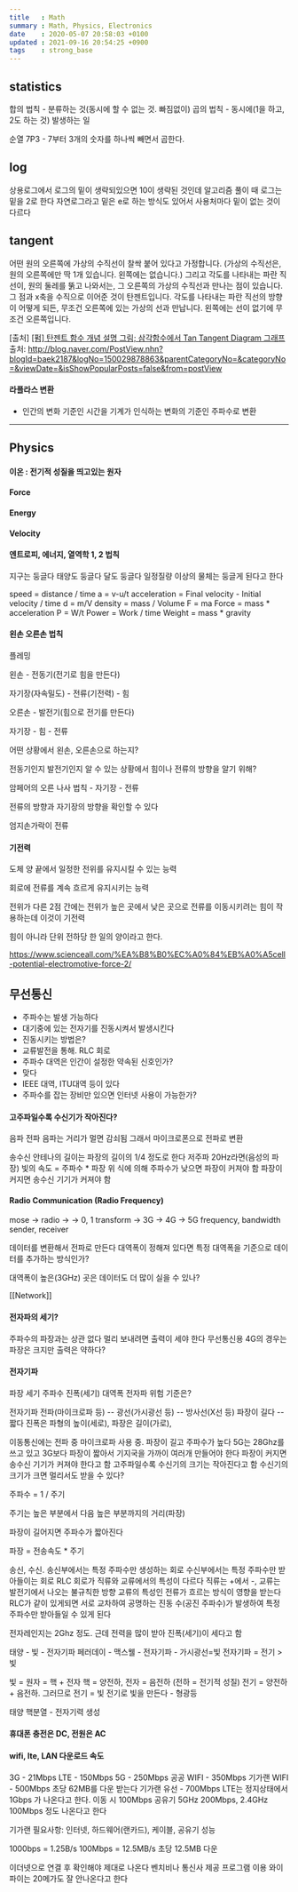 ```yaml
---
title   : Math
summary : Math, Physics, Electronics
date    : 2020-05-07 20:58:03 +0100
updated : 2021-09-16 20:54:25 +0900
tags    : strong_base
---
```


## statistics
합의 법칙 - 분류하는 것(동시에 할 수 없는 것. 빠짐없이)
곱의 법칙 - 동시에(1을 하고, 2도 하는 것) 발생하는 일

순열
7P3 - 7부터 3개의 숫자를 하나씩 빼면서 곱한다.

## log
상용로그에서 로그의 밑이 생략되있으면 10이 생략된 것인데 알고리즘 풀이 때 로그는 밑을 2로 한다
자연로그라고 밑은 e로 하는 방식도 있어서 사용처마다 밑이 없는 것이 다르다

## tangent
어떤 원의 오른쪽에 가상의 수직선이 찰싹 붙어 있다고 가정합니다. (가상의 수직선은,
원의 오른쪽에만 딱 1개 있습니다. 왼쪽에는 없습니다.) 그리고 각도를 나타내는 파란
직선이, 원의 둘레를 뚥고 나와서는, 그 오른쪽의 가상의 수직선과 만나는 점이
있습니다. 그 점과 x축을 수직으로 이어준 것이 탄젠트입니다. 각도를 나타내는
파란 직선의 방향이 어떻게 되든, 무조건 오른쪽에 있는 가상의 선과 만납니다.
왼쪽에는 선이 없기에 무조건 오른쪽입니다.

[출처] [[펌] 탄젠트 함수 개념 설명 그림; 삼각함수에서 Tan Tangent Diagram 그래프](http://blog.naver.com/baek2187/150029878863)
출처: http://blog.naver.com/PostView.nhn?blogId=baek2187&logNo=150029878863&parentCategoryNo=&categoryNo=&viewDate=&isShowPopularPosts=false&from=postView

#### 라플라스 변환
- 인간의 변화 기준인 시간을 기계가 인식하는 변화의 기준인 주파수로 변환

-----------------------------------------------------------------------

## Physics
#### 이온 : 전기적 성질을 띄고있는 원자

#### Force
#### Energy
#### Velocity

#### 엔트로피, 에너지, 열역학 1, 2 법칙
지구는 둥글다
태양도 둥글다
달도 둥글다
일정질량 이상의 물체는 둥글게 된다고 한다

speed = distance / time
a = v-u/t
acceleration = Final velocity - Initial velocity / time
d = m/V
density = mass / Volume
F = ma
Force = mass * acceleration
P = W/t
Power = Work / time
Weight = mass * gravity



#### 왼손 오른손 법칙

플레밍

왼손 - 전동기(전기로 힘을 만든다)

자기장(자속밀도) - 전류(기전력) - 힘

오른손 - 발전기(힘으로 전기를 만든다)

자기장 - 힘 - 전류



어떤 상황에서 왼손, 오른손으로 하는지?

전동기인지 발전기인지 알 수 있는 상황에서 힘이나 전류의 방향을 알기 위해?



암페어의 오른 나사 법칙 - 자기장 - 전류

전류의 방향과 자기장의 방향을 확인할 수 있다

엄지손가락이 전류



#### 기전력

도체 양 끝에서 일정한 전위를 유지시킬 수 있는 능력

회로에 전류를 계속 흐르게 유지시키는 능력

전위가 다른 2점 간에는 전위가 높은 곳에서 낮은 곳으로 전류를 이동시키려는 힘이 작용하는데 이것이 기전력

힘이 아니라 단위 전하당 한 일의 양이라고 한다.

https://www.scienceall.com/%EA%B8%B0%EC%A0%84%EB%A0%A5cell-potential-electromotive-force-2/



## 무선통신
- 주파수는 발생 가능하다
 - 대기중에 있는 전자기를 진동시켜서 발생시킨다
- 진동시키는 방법은?
 - 교류발전을 통해. RLC 회로
- 주파수 대역은 인간이 설정한 약속된 신호인가?
 - 맞다
 - IEEE 대역, ITU대역 등이 있다
- 주파수를 잡는 장비만 있으면 인터넷 사용이 가능한가?

#### 고주파일수록 수신기가 작아진다?
음파 전파
음파는 거리가 멀면 감쇠됨 그래서 마이크로폰으로 전파로 변환

송수신 안테나의 길이는 파장의 길이의 1/4 정도로 한다
저주파 20Hz라면(음성의 파장)
빛의 속도 = 주파수 * 파장
위 식에 의해 주파수가 낮으면 파장이 커져야 함
파장이 커지면 송수신 기기가 커져야 함

#### Radio Communication (Radio Frequency)
mose -> radio -> -> 0, 1 transform -> 3G -> 4G -> 5G
frequency, bandwidth
sender, receiver

데이터를 변환해서 전파로 만든다
대역폭이 정해져 있다면 특정 대역폭을 기준으로 데이터를 추가하는 방식인가?

대역폭이 높은(3GHz) 곳은 데이터도 더 많이 실을 수 있나?

[[Network]]

#### 전자파의 세기?
주파수의 파장과는 상관 없다
멀리 보내려면 출력이 세야 한다
무선통신용 4G의 경우는 파장은 크지만 출력은 약하다?

#### 전자기파
파장
세기
주파수
진폭(세기)
대역폭
전자파 위험 기준은?

전자기파
전파(마이크로파 등) -- 광선(가시광선 등) -- 방사선(X선 등)
파장이 길다 -- 짧다
진폭은 파형의 높이(세로), 파장은 길이(가로),

이동통신에는 전파 중 마이크로파 사용 중. 파장이 길고 주파수가 높다
5G는 28Ghz를 쓰고 있고 3G보다 파장이 짧아서 기지국을 가까이 여러개 만들어야 한다
파장이 커지면 송수신 기기가 커져야 한다고 함
고주파일수록 수신기의 크기는 작아진다고 함
수신기의 크기가 크면 멀리서도 받을 수 있다?

주파수 = 1 / 주기

주기는 높은 부분에서 다음 높은 부분까지의 거리(파장)

파장이 길어지면 주파수가 짧아진다

파장 = 전송속도 * 주기



송신, 수신.
송신부에서는 특정 주파수만 생성하는 회로
수신부에서는 특정 주파수만 받아들이는 회로
RLC 회로가 직류와 교류에서의 특성이 다르다
직류는 +에서 -, 교류는 발전기에서 나오는 불규칙한 방향
교류의 특성인 전류가 흐르는 방식이 영향을 받는다
RLC가 같이 있게되면 서로 교차하여 공명하는 진동 수(공진 주파수)가 발생하여 특정
주파수만 받아들일 수 있게 된다

전자레인지는 2Ghz 정도. 근데 전력을 많이 받아 진폭(세기)이 세다고 함

태양 - 빛 - 전자기파
페러데이 - 맥스웰 - 전자기파 - 가시광선=빛
전자기파 = 전기 > 빛

빛 = 원자 = 핵 + 전자
핵 = 양전하, 전자 = 음전하 (전하 = 전기적 성질)
전기 = 양전하 + 음전하. 그러므로 전기 = 빛
전기로 빛을 만든다 - 형광등

태양 핵분열 - 전자기력 생성

#### 휴대폰 충전은 DC, 전원은 AC

#### wifi, lte, LAN 다운로드 속도
3G          - 21Mbps
LTE         - 150Mbps
5G          - 250Mbps
공공 WIFI   - 350Mbps
기가랜 WIFI - 500Mbps 초당 62MB를 다운 받는다
기가랜 유선 - 700Mbps
LTE는 정지상태에서 1Gbps 가 나온다고 한다. 이동 시 100Mbps
공유기 5GHz 200Mbps, 2.4GHz 100Mbps 정도 나온다고 한다

기가랜 필요사항: 인터넷, 하드웨어(랜카드), 케이블, 공유기 성능

1000bps = 1.25B/s
100Mbps = 12.5MB/s 초당 12.5MB 다운

이더넷으로 연결 후 확인해야 제대로 나온다
벤치비나 통신사 제공 프로그램 이용
와이파이는 20메가도 잘 안나온다고 한다

